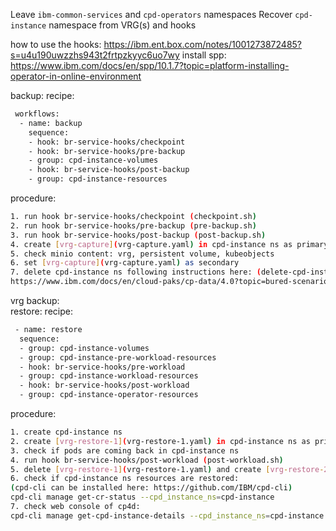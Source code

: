 Leave `ibm-common-services` and `cpd-operators` namespaces
Recover `cpd-instance` namespace from VRG(s) and hooks

how to use the hooks:
https://ibm.ent.box.com/notes/1001273872485?s=u4u190uwzzhs943t2frtpzkyyc6uo7wy
install spp:
https://www.ibm.com/docs/en/spp/10.1.7?topic=platform-installing-operator-in-online-environment

backup:
  recipe:
  ```sh
   workflows:
    - name: backup
      sequence:
      - hook: br-service-hooks/checkpoint
      - hook: br-service-hooks/pre-backup
      - group: cpd-instance-volumes
      - hook: br-service-hooks/post-backup
      - group: cpd-instance-resources
  ```

  procedure:
  ```sh
  1. run hook br-service-hooks/checkpoint (checkpoint.sh)
  2. run hook br-service-hooks/pre-backup (pre-backup.sh)
  3. run hook br-service-hooks/post-backup (post-backup.sh)
  4. create [vrg-capture](vrg-capture.yaml) in cpd-instance ns as primary and wait for clusterdataprotected
  5. check minio content: vrg, persistent volume, kubeobjects
  6. set [vrg-capture](vrg-capture.yaml) as secondary
  7. delete cpd-instance ns following instructions here: (delete-cpd-instance.sh)
  https://www.ibm.com/docs/en/cloud-paks/cp-data/4.0?topic=bured-scenario-backing-up-restoring-instance-cloud-pak-data-same-cluster 
  ```
vrg backup:  
restore:
  recipe:
  ```sh
   - name: restore
    sequence:
    - group: cpd-instance-volumes
    - group: cpd-instance-pre-workload-resources
    - hook: br-service-hooks/pre-workload
    - group: cpd-instance-workload-resources
    - hook: br-service-hooks/post-workload
    - group: cpd-instance-operator-resources
  ```
    
  procedure:
  ```sh
  1. create cpd-instance ns
  2. create [vrg-restore-1](vrg-restore-1.yaml) in cpd-instance ns as primary and wait for clusterdataready
  3. check if pods are coming back in cpd-instance ns
  4. run hook br-service-hooks/post-workload (post-workload.sh)
  5. delete [vrg-restore-1](vrg-restore-1.yaml) and create [vrg-restore-2](vrg-restore-2.yaml) in cpd-instance ns as primary and wait for clusterdataready
  6. check if cpd-instance ns resources are restored: 
  (cpd-cli can be installed here: https://github.com/IBM/cpd-cli)
  cpd-cli manage get-cr-status --cpd_instance_ns=cpd-instance
  7. check web console of cp4d: 
  cpd-cli manage get-cpd-instance-details --cpd_instance_ns=cpd-instance --get_admin_initial_credentials=true
  ```
